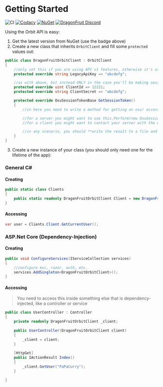 # Getting Started
![CI](https://github.com/dragonfruitnetwork/Orbit-API/workflows/Publish/badge.svg)
[![Codacy](https://api.codacy.com/project/badge/Grade/d4cc27241ce741a482169f3efaa018af)](https://www.codacy.com/gh/dragonfruitnetwork/Orbit-API)
[![NuGet](https://img.shields.io/nuget/v/DragonFruit.Orbit.API.svg?style=popout)](https://www.nuget.org/packages/DragonFruit.Orbit.API/)
[![DragonFruit Discord](https://img.shields.io/discord/482528405292843018?label=Discord&style=popout)](https://discord.gg/VA26u5Z)

Using the Orbit API is easy:

1. Get the latest version from NuGet (use the badge above)
2. Create a new class that inherits `OrbitClient` and fill some `protected` values out:

```c#
public class DragonFruitOrbitClient : OrbitClient
{
    //only set this if you are using API v1 features, otherwise it's useless
    protected override string LegacyApiKey => "abcdefg";

    //as with above, but instead ONLY in the case you'll be making session token requests for API v2
    protected override uint ClientId => 12221;
    protected override string ClientSecret => "abcdefg";

    protected override OsuSessionTokenBase GetSessionToken()
    {
        //in here you need to write a method for getting an osu! access token that is **still valid**. This is called if there is no token in a private field or the exising token is expired

        //for a server you might want to use this.Perform(new OsuSessionCredentialRequest())
        //for a client you might want to contact your server with the user's refresh token and request a new access key.

        //in any scenario, you should **write the result to a file and check it first**, Orbit converts the "expires_in" to a datetime, so you can store it in a file
    }
}
```

3. Create a new instance of your class (you should only need one for the lifetime of the app):

### General C#

#### Creating
```c#
public static class Clients
{
    public static readonly DragonFruitOrbitClient Client = new DragonFruitOrbitClient();
}
```

#### Accessing
```c#
var user = Clients.Client.GetCurrentUser();
```

### ASP.Net Core (Dependency-Injection)

#### Creating
```c#
public void ConfigureServices(IServiceCollection services)
{
    //configure mvc, razor, auth, etc.
    services.AddSingleton<DragonFruitOrbitClient>();
}
```

#### Accessing

> You need to access this inside something else that is dependency-injected, like a controller or service

```c#
public class UserController : Controller
{
    private readonly DragonFruitOrbitClient _client;
    
    public UserController(DragonFruitOrbitClient client)
    {
        _client = client;
    }
    
    [HttpGet]
    public IActionResult Index()
    {
        _client.GetUser("PaPaCurry");
    }

}
```

